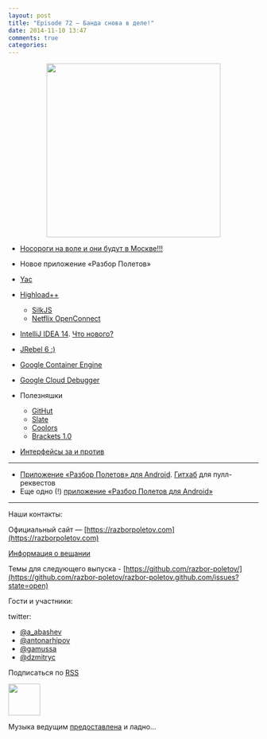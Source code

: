 ```yaml
---
layout: post
title: "Episode 72 — Банда снова в деле!"
date: 2014-11-10 13:47
comments: true
categories: 
---
```


<div class="separator" style="clear: both; text-align: center;">
<a href="https://razborpoletov.com/images/razbor_72_text.jpg" imageanchor="1" style="margin-left: 1em; margin-right: 1em;"><img border="0" height="350" src="https://razborpoletov.com/images/razbor_72_text.jpg" width="350" /></a>
</div>

* [Носороги на воле и они будут в Москве!!!](http://jugmsk.timepad.ru/event/158310/) 
* Новое приложение «Разбор Полетов» 
* [Yac](http://yandex.ru/yac2014/) 
* [Highload++](http://www.highload.ru)
    * [SilkJS](http://www.silkjs.net)
    * [Netflix OpenConnect](https://www.netflix.com/openconnect)
* [IntelliJ IDEA 14](http://blog.jetbrains.com/idea/2014/11/intellij-idea-14-is-released/). [Что нового?](https://www.jetbrains.com/idea/whatsnew/)
* [JRebel 6 :)](http://zeroturnaround.com/blog/jrebel-6-released/)
* [Google Container Engine](https://cloud.google.com/container-engine/)
* [Google Cloud Debugger](https://cloud.google.com/tools/cloud-debugger)

* Полезняшки
    * [GitHut](http://githut.info/)
    * [Slate](https://github.com/tripit/slate)
    * [Coolors](http://coolors.co/)
    * [Brackets 1.0](http://brackets.io/)
* [Интерфейсы за и против](http://javatalks.ru/topics/44084)

---
- [Приложение «Разбор Полетов» для Android](https://play.google.com/store/apps/details?id=com.shonenfactory.razborpoletov). [Гитхаб](https://github.com/rsi2m/RazborPoletov) для пулл-реквестов
- Еще одно (!) [приложение «Разбор Полетов для Android»](https://play.google.com/store/apps/details?id=aga.android.razbor)

---

Наши контакты:

Официальный сайт — [https://razborpoletov.com](https://razborpoletov.com)

[Информация о вещании](https://razborpoletov.com/broadcast.html)

Темы для следующего выпуска - [https://github.com/razbor-poletov/](https://github.com/razbor-poletov/razbor-poletov.github.com/issues?state=open)

Гости и участники:

twitter: 

 * [@a_abashev](https://twitter.com/#!/a_abashev)
 * [@antonarhipov](https://twitter.com/#!/antonarhipov)
 * [@gamussa](https://twitter.com/#!/gamussa)
 * [@dzmitryc ](https://twitter.com/#!/dzmitryc)
 

<!-- player goes here-->

<audio preload="none">
   <source src="http://traffic.libsyn.com/razborpoletov/razbor_72.mp3" type="audio/mp3" />
   Your browser does not support the audio tag.
</audio>

Подписаться по [RSS](http://feeds.feedburner.com/razbor-podcast)

<!-- episode file link goes here-->
<a href="http://traffic.libsyn.com/razborpoletov/razbor_72.mp3" imageanchor="1" style="clear: left; margin-bottom: 1em; margin-left: auto; margin-right: 2em;"><img border="0" height="64" src="https://razborpoletov.com/images/mp3.png" width="64" /></a>

Музыка ведущим [предоставлена](http://www.audiobank.fm/single-music/27/111/More-And-Less/) и ладно...
